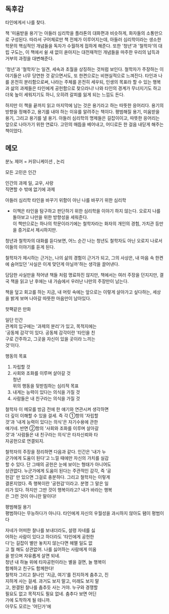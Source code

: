 ## 독후감

타인에게서 나를 찾다.

책 '미움받을 용기'는 아들러 심리학을 플라톤의 대화편과 비슷하게, 화자들의 소통만으로 구성된다. 따라서 구어체로만 책 전체가 이루어지는데, 아들러 심리학이라는 생소한 학문의 핵심적인 개념들을 독자가 수월하게 접하게 해준다. 또한 '청년'과 '철학자'의 대립 구도는, 이 책에서 쉴 새 없이 쏟아지는 대전재적인 개념들을 마주한 우리의 납득과 거부의 과정을 대변해준다.

'청년'과 '철학자'는 일견, 세속과 초월을 상징하는 것처럼 보인다. 철학자가 주장하는 이야기들은 너무 당연한 것 같으면서도, 또 한켠으로는 비현실적으로 느껴진다. 타인과 나를 온전히 분리함으로써, 나라는 주체를 온전히 세우되, 인생의 목표라 할 수 있는 행복과 삶의 과제들은 타인에게 공헌함으로 찾으라니! 나와 타인의 경계가 무너지기도 하고 더욱 높이 세워지기도 하니, 오히려 갈피를 잃게 되는 느낌도 든다.

하지만 이 책을 끝까지 읽고 마지막에 남는 것은 용기라고 하는 따뜻한 응어리다. 용기의 방향을 정해주고, 용기를 내야 하는 이유를 알려주는 책이다. 평범해질 용기, 미움받을 용기, 그리고 용기를 낼 용기. 아들러 심리학의 명제들은 길잡이이고, 따뜻한 응어리는 앞으로 나아가기 위한 연료다. 고민의 매듭을 베어내고, 어디로든 한 걸음 내딛게 해주는 책이었다.


## 메모

분노 제어 = 커뮤니케이션 , 논리  
  
모든 고민은 인간  
  
인간의 과제 일, 교우, 사랑  
직면할 수 밖에 없기에 과제  
  
아들러 심리학 타인을 바꾸기 위함이 아닌 나를 바꾸기 위한 심리학  
  
- 이책은 타인을 탐구하고 판단하기 위한 심리학을 이야기 하지 않는다. 오로지 나를 돌아보고 나만을 위한 방향성을 세워준다.  
이 책만으로는 하나의 학문이라기에는 철학자라는 화자의 개인의 경험, 가치관 등만을 증거로서 제시하지만.  
  
청년과 철학자의 대화를 듣다보면, 어느 순간 나는 청년도 철학자도 아닌 오로지 나로서 이들의 이야기를 듣게 된다.  
  
철학자가 제시하는 근거는, 나의 삶의 경험이 근거가 되고, 그의 사상은, 내 마음 속 한켠에 숨어있던 '사실은 이게 맞던게 아닐까'하는 생각을 끌어낸다.  
  
담담한 사실만을 적어낸 책들 처럼 명료하진 않지만, 책에서는 여러 주장을 던지지만, 결국 책을 읽고 난 후에는 내 가슴에서 우러난 나만의 주장만이 남는다.  
  
책을 덮고 회고를 하는 지금, 내 머릿 속에는 앞으로는 이렇게 살아가고 싶다하는, 세상을 밝게 보며 나아갈 따뜻한 마음만이 남아있다.  
  
핫팩같은 만화  
  
일단 인간  
관계의 입구에는 '과제의 분리'가 있고, 목적지에는  
'공동체 감각'이 있다. 공동체 감각이란 '타인을 친  
구로 간주하고, 그곳을 자신이 있을 곳이라 느끼는  
것'이다.  
  
  
행동의 목표  
1. 자립할 것  
2. 사회와 조화를 이루며 살아갈 것  
청년  
위의 행동을 뒷받침하는 심리적 목표  
1. 내게는 능력이 있다는 의식을 가질 것  
2. 사람들은 내 친구라는 의식을 가질 것  
  
철학자 이 메모를 방금 전에 한 얘기와 연관시켜 생각하면  
더 깊이 이해할 수 있을 걸세. 즉 각 ①항의 '자립할  
것'과 '내게 능력이 있다는 의식'은 자기수용에 관한  
얘기네. 반면 ②항의 '사회와 조화를 이루며 살아갈  
것'과 '사람들은 내 친구라는 의식'은 타자신뢰와 타  
자공헌으로 연결되지.  
  
  
철학자의 주장을 정리하면 다음과 같다. 인간은 '내가 누  
군가에게 도움이 된다'고 느낄 때에만 자신의 가치를 실감  
할 수 있다. 단 그때의 공헌은 눈에 보이는 형태가 아니어도  
상관없다. 누군가에게 도움이 된다는 주관적인 감각, 즉 ‘공  
헌감' 만 있으면 그걸로 충분하다. 그리고 철학자는 이렇게  
결론지었다. 즉 행복이란 '공헌감'이라고. 분명 그 말은 일  
리가 있다. 하지만 그딴 것이 행복이라고? 내가 바라는 행복  
은 그런 것이 아니란 말이다!  
  
  
평범해질 용기  
평범하다는 무능하다가 아니다. 타인에게 자신의 우월성을 과시하지 않아도 됌이 평범이다  
  
자네가 어떠한 찰나를 보내더라도, 설령 자네를 싫  
어하는 사람이 있다고 하더라도 '타인에게 공헌한  
다'는 길잡이 별만 놓치지 않는다면 헤맬 일도 없  
고 뭘 해도 상관없어. 나를 싫어하는 사람에게 미움  
을 받으며 자유롭게 살면 되네.  
청년 내 하늘 위에 타자공헌이라는 별을 걸면, 늘 행복이  
함께하고 친구도 함께한다!  
철학자 그리고 찰나인 '지금, 여기'를 진지하게 춤추고, 진  
지하게 사는 걸세. 과거도 보지 말고, 미래도 보지 말  
고, 완결된 찰나를 춤추듯 사는 거야. 누구와 경쟁할  
필요도 없고 목적지도 필요 없네. 춤추다 보면 어딘  
가에 도착하게 될 테니까.  
아무도 모르는 '어딘가'에